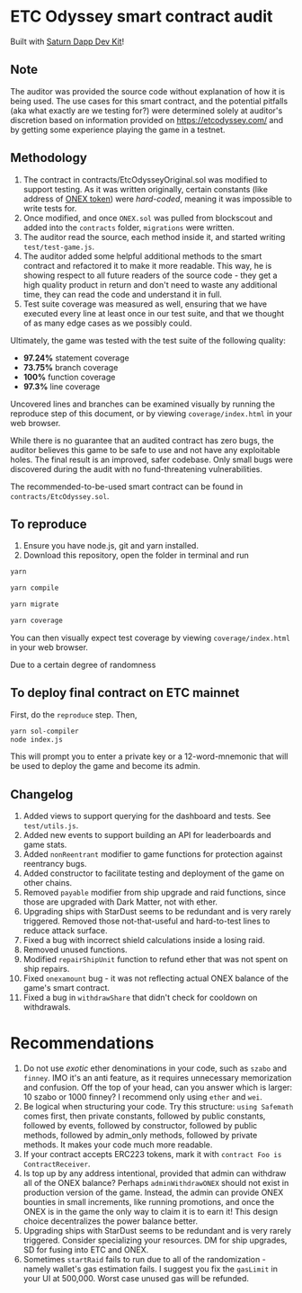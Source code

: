 # ETC Odyssey smart contract audit

Built with [Saturn Dapp Dev Kit](https://www.saturn.network/blog/ethereum-dapp-development-kit/)!

## Note

The auditor was provided the source code without explanation of how it is being used. The use cases for this smart contract, and the potential pitfalls (aka what exactly are we testing for?) were determined solely at auditor's discretion based on information provided on https://etcodyssey.com/ and by getting some experience playing the game in a testnet.

## Methodology

1. The contract in contracts/EtcOdysseyOriginal.sol was modified to support testing. As it was written originally, certain constants (like address of [ONEX token](https://www.saturn.network/exchange/ETC/order-book/onex)) were *hard-coded*, meaning it was impossible to write tests for.
2. Once modified, and once `ONEX.sol` was pulled from blockscout and added into the `contracts` folder, `migrations` were written.
3. The auditor read the source, each method inside it, and started writing `test/test-game.js`.
5. The auditor added some helpful additional methods to the smart contract and refactored it to make it more readable. This way, he is showing respect to all future readers of the source code - they get a high quality product in return and don't need to waste any additional time, they can read the code and understand it in full.
6. Test suite coverage was measured as well, ensuring that we have executed every line at least once in our test suite, and that we thought of as many edge cases as we possibly could.

Ultimately, the game was tested with the test suite of the following quality:

* **97.24%** statement coverage
* **73.75%** branch coverage
* **100%** function coverage
* **97.3%** line coverage

Uncovered lines and branches can be examined visually by running the reproduce step of this document, or by viewing `coverage/index.html` in your web browser.

While there is no guarantee that an audited contract has zero bugs, the auditor believes this game to be safe to use and not have any exploitable holes. The final result is an improved, safer codebase. Only small bugs were discovered during the audit with no fund-threatening vulnerabilities.

The recommended-to-be-used smart contract can be found in `contracts/EtcOdyssey.sol`.

## To reproduce

1. Ensure you have node.js, git and yarn installed.
3. Download this repository, open the folder in terminal and run

```sh
yarn

yarn compile

yarn migrate

yarn coverage
```

You can then visually expect test coverage by viewing `coverage/index.html` in your web browser.

Due to a certain degree of randomness

## To deploy final contract on ETC mainnet

First, do the `reproduce` step. Then,

```sh
yarn sol-compiler
node index.js
```

This will prompt you to enter a private key or a 12-word-mnemonic that will be used to deploy the game and become its admin.

## Changelog

1. Added views to support querying for the dashboard and tests. See `test/utils.js`.
2. Added new events to support building an API for leaderboards and game stats.
3. Added `nonReentrant` modifier to game functions for protection against reentrancy bugs.
4. Added constructor to facilitate testing and deployment of the game on other chains.
5. Removed `payable` modifier from ship upgrade and raid functions, since those are upgraded with Dark Matter, not with ether.
6. Upgrading ships with StarDust seems to be redundant and is very rarely triggered. Removed those not-that-useful and hard-to-test lines to reduce attack surface.
7. Fixed a bug with incorrect shield calculations inside a losing raid.
8. Removed unused functions.
9. Modified `repairShipUnit` function to refund ether that was not spent on ship repairs.
10. Fixed `onexamount` bug - it was not reflecting actual ONEX balance of the game's smart contract.
11. Fixed a bug in `withdrawShare` that didn't check for cooldown on withdrawals.

# Recommendations

1. Do not use *exotic* ether denominations in your code, such as `szabo` and `finney`. IMO it's an anti feature, as it requires unnecessary memorization and confusion. Off the top of your head, can you answer which is larger: 10 szabo or 1000 finney? I recommend only using `ether` and `wei`.
2. Be logical when structuring your code. Try this structure: `using Safemath` comes first, then private constants, followed by public constants, followed by events, followed by constructor, followed by public methods, followed by admin_only methods, followed by private methods. It makes your code much more readable.
3. If your contract accepts ERC223 tokens, mark it with `contract Foo is ContractReceiver`.
4. Is top up by any address intentional, provided that admin can withdraw all of the ONEX balance? Perhaps `adminWithdrawONEX` should not exist in production version of the game. Instead, the admin can provide ONEX bounties in small increments, like running promotions, and once the ONEX is in the game the only way to claim it is to earn it! This design choice decentralizes the power balance better.
5. Upgrading ships with StarDust seems to be redundant and is very rarely triggered. Consider specializing your resources. DM for ship upgrades, SD for fusing into ETC and ONEX.
6. Sometimes `startRaid` fails to run due to all of the randomization - namely wallet's gas estimation fails. I suggest you fix the `gasLimit` in your UI at 500,000. Worst case unused gas will be refunded.
